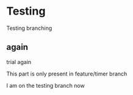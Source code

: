 # Testing

Testing branching

## again

trial again


This part is only present in feature/timer branch

I am on the testing branch now

